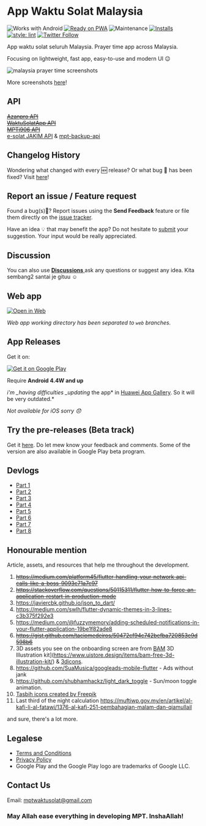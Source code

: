 # App Waktu Solat Malaysia

![Works with Android](https://img.shields.io/badge/Works_with-Android-green?style=flat-square)
[![Ready on PWA](https://img.shields.io/badge/Ready%20on-PWA-5a0fc8)](https://waktusolat.web.app/)
![Maintenance](https://img.shields.io/maintenance/yes/2022?style=flat-square)
[![Installs](https://img.shields.io/badge/installs-37k+-orange)](https://play.google.com/store/apps/details?id=live.iqfareez.waktusolatmalaysia)
[![style: lint](https://img.shields.io/badge/style-flutter__lints-4BC0F5.svg)](https://pub.dev/packages/flutter_lints)
[![Twitter Follow](https://img.shields.io/twitter/follow/iqfareez?label=Follow&style=social)](https://twitter.com/iqfareez)

App waktu solat seluruh Malaysia. Prayer time app across Malaysia.

Focusing on lightweight, fast app, easy-to-use and modern UI :wink:

![malaysia prayer time screenshots](https://user-images.githubusercontent.com/60868965/167505576-d8e0c62a-76b4-4d82-ade9-fa0722539b5d.png)

More screenshots [here](https://imgur.com/a/Zhh7aBB)!

## API

[~~Azanpro API~~](https://api.azanpro.com/)\
[~~WaktuSolatApp API~~](https://waktusolatapp.com/)\
[~~MPTi906 API~~](https://mpt.i906.my/)\
[e-solat JAKIM API](https://www.e-solat.gov.my/) & [mpt-backup-api](https://mpt-backup-api.herokuapp.com/)

## Changelog History

Wondering what changed with every :new: release? Or what bug :bug: has been fixed? Visit [here](https://github.com/iqfareez/app_waktu_solat_malaysia/wiki/Changelog)!

## Report an issue / Feature request

Found a bug(s):bug:? Report issues using the **Send Feedback** feature or file them directly on the [issue](https://github.com/iqfareez/app_waktu_solat_malaysia/issues)[ tracker](https://github.com/iqfareez/app_waktu_solat_malaysia/issues).

Have an idea :bulb: that may benefit the app? Do not hesitate to [submit](https://github.com/iqfareez/app_waktu_solat_malaysia/issues) your suggestion. Your input would be really appreciated.

## Discussion

You can also use [**Discussions** ](https://github.com/iqfareez/app_waktu_solat_malaysia/discussions) ask any questions or suggest any idea. Kita sembang2 santai je gituu :relaxed:

## Web app

<a href='https://waktusolat.web.app/'><img alt='Open in Web' src='https://user-images.githubusercontent.com/60868965/99348515-bc2a5200-28d4-11eb-8d34-ac47f3e11f3d.png' style="max-width:45%;"/></a>

_Web app working directory has been separated to `web` branches._

<!-- https://github.com/webmaxru/progressive-web-apps-logo -->

## App Releases

Get it on:

<a href='https://play.google.com/store/apps/details?id=live.iqfareez.waktusolatmalaysia&pcampaignid=pcampaignidMKT-Other-global-all-co-prtnr-py-PartBadge-Mar2515-1'><img alt='Get it on Google Play' src='https://play.google.com/intl/en_us/badges/static/images/badges/en_badge_web_generic.png' style="max-width:55%;"/></a>

Require **Android 4.4W and up**

_i'm \_having difficulties \_updating_ the app* in [Huawei App Gallery](https://appgallery.cloud.huawei.com/ag/n/app/C102547121?channelId=github&id=b4b4309a3f5a46cfabca1672b917609b&s=75C9C29E4E75B1193F97FCAB29C7789774C16C7625285C7D8F38ED8609BD6B70&detailType=0&v). So it will be very outdated.*

_Not available for iOS sorry :disappointed:_

## Try the pre-releases (Beta track)

Get it [here](https://github.com/iqfareez/app_waktu_solat_malaysia/releases).
Do let mew know your feedback and comments. Some of the version are also available in Google Play beta program.

## Devlogs

- [Part 1](https://www.instagram.com/s/aGlnaGxpZ2h0OjE3ODcyMTc0ODcwODEzNjM1)
- [Part 2](https://www.instagram.com/s/aGlnaGxpZ2h0OjE4MDQ2MjI5MzM4MjczODAw)
- [Part 3](https://www.instagram.com/s/aGlnaGxpZ2h0OjE4MTM5MTYyNTU1MTQ0MjYx)
- [Part 4](https://www.instagram.com/s/aGlnaGxpZ2h0OjE3ODg2ODQ3MDQwMjc2ODM3)
- [Part 5](https://www.instagram.com/s/aGlnaGxpZ2h0OjE3OTE1MTkzNDAzODk3MDk1)
- [Part 6](https://www.instagram.com/s/aGlnaGxpZ2h0OjE3OTA1NDI3MDQ1NDEzMDA0)
- [Part 7](https://www.instagram.com/s/aGlnaGxpZ2h0OjE3OTE4NTU0NjEzMTg1NjQ0)
- [Part 8](https://www.instagram.com/s/aGlnaGxpZ2h0OjE3OTU1MjM0NjM0OTAxMzg5)

## Honourable mention

Article, assets, and resources that help me throughout the development.

1. ~~https://medium.com/platform45/flutter-handling-your-network-api-calls-like-a-boss-9093c71a7c97~~
2. ~~https://stackoverflow.com/questions/50115311/flutter-how-to-force-an-application-restart-in-production-mode~~
3. https://javiercbk.github.io/json_to_dart/
4. https://medium.com/swlh/flutter-dynamic-themes-in-3-lines-c3b375f292e3
5. https://medium.com/@fuzzymemory/adding-scheduled-notifications-in-your-flutter-application-19be1f82ade8
6. ~~https://gist.github.com/taciomedeiros/50472cf94c742befba720853e9d598b6~~
7. 3D assets you see on the onboarding screen are from [BAM](https://www.uistore.design/items/bam-free-3d-illustration-kit/) 3D Illustration kit](https://www.uistore.design/items/bam-free-3d-illustration-kit/) & [3dicons](https://3dicons.co/).
8. https://github.com/SuaMusica/googleads-mobile-flutter - Ads without jank
9. https://github.com/shubhamhackz/light_dark_toggle - Sun/moon toggle animation.
10. [Tasbih icons created by Freepik](https://www.flaticon.com/free-icons/tasbih)
11. Last third of the night calculation https://muftiwp.gov.my/en/artikel/al-kafi-li-al-fatawi/1376-al-kafi-251-pembahagian-malam-dan-qiamullail

and sure, there's a lot more.

<!-- ## Attribution

<div>Icons made by <a href="https://www.flaticon.com/authors/freepik" title="Freepik">Freepik</a> from <a href="https://www.flaticon.com/" title="Flaticon">www.flaticon.com</a></div> -->

## Legalese

- [Terms and Conditions](https://telegra.ph/MPT-Terms-07-24)
- [Privacy Policy](https://github.com/iqfareez/app_waktu_solat_malaysia/wiki/Privacy-Policy)
- Google Play and the Google Play logo are trademarks of Google LLC.

<!-- **No redistruba -->

## Contact Us

Email: mptwaktusolat@gmail.com

### May Allah ease everything in developing MPT. InshaAllah!
